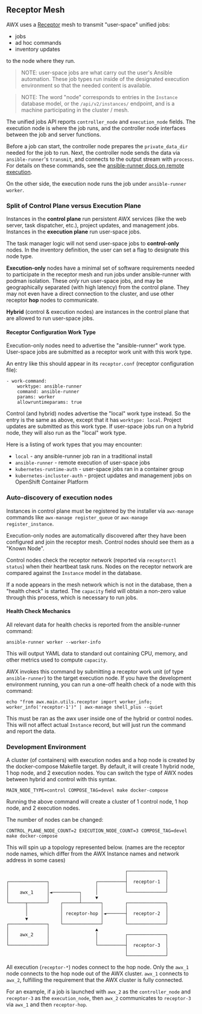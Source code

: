 ## Receptor Mesh

AWX uses a [Receptor](https://github.com/ansible/receptor) mesh to transmit "user-space" unified jobs:
 - jobs
 - ad hoc commands
 - inventory updates

to the node where they run.

> NOTE: user-space jobs are what carry out the user's Ansible automation. These job types run inside of the designated execution environment so that the needed content is available.

> NOTE: The word "node" corresponds to entries in the `Instance` database model, or the `/api/v2/instances/` endpoint, and is a machine participating in the cluster / mesh.

The unified jobs API reports `controller_node` and `execution_node` fields.
The execution node is where the job runs, and the controller node interfaces between the job and server functions.

Before a job can start, the controller node prepares the `private_data_dir` needed for the job to run.
Next, the controller node sends the data via `ansible-runner`'s `transmit`, and connects to the output stream with `process`.
For details on these commands, see the [ansible-runner docs on remote execution](https://ansible-runner.readthedocs.io/en/latest/remote_jobs.html).

On the other side, the execution node runs the job under `ansible-runner worker`.

### Split of Control Plane versus Execution Plane

Instances in the **control plane** run persistent AWX services (like the web server, task dispatcher, etc.), project updates, and management jobs. Instances in the **execution plane** run user-space jobs.

The task manager logic will not send user-space jobs to **control-only** nodes.
In the inventory definition, the user can set a flag to designate this node type.

**Execution-only** nodes have a minimal set of software requirements needed to participate in the receptor mesh and run jobs under ansible-runner with podman isolation.
These _only_ run user-space jobs, and may be geographically separated (with high latency) from the control plane.
They may not even have a direct connection to the cluster, and use other receptor **hop** nodes to communicate.

**Hybrid** (control & execution nodes) are instances in the control plane that are allowed to run user-space jobs.

#### Receptor Configuration Work Type

Execution-only nodes need to advertise the "ansible-runner" work type.
User-space jobs are submitted as a receptor work unit with this work type.

An entry like this should appear in its `receptor.conf` (receptor configuration file):

```
- work-command:
    worktype: ansible-runner
    command: ansible-runner
    params: worker
    allowruntimeparams: true
```

Control (and hybrid) nodes advertise the "local" work type instead.
So the entry is the same as above, except that it has `worktype: local`.
Project updates are submitted as this work type.
If user-space jobs run on a hybrid node, they will also run as the "local" work type.

Here is a listing of work types that you may encounter:

 - `local` - any ansible-runner job ran in a traditional install
 - `ansible-runner` - remote execution of user-space jobs
 - `kubernetes-runtime-auth` - user-space jobs ran in a container group
 - `kubernetes-incluster-auth` - project updates and management jobs on OpenShift Container Platform

### Auto-discovery of execution nodes

Instances in control plane must be registered by the installer via `awx-manage`
commands like `awx-manage register_queue` or `awx-manage register_instance`.

Execution-only nodes are automatically discovered after they have been configured and join the receptor mesh.
Control nodes should see them as a "Known Node".

Control nodes check the receptor network (reported via `receptorctl status`) when their heartbeat task runs.
Nodes on the receptor network are compared against the `Instance` model in the database.

If a node appears in the mesh network which is not in the database, then a "health check" is started.
The `capacity` field will obtain a non-zero value through this process, which is necessary to run jobs.

#### Health Check Mechanics

All relevant data for health checks is reported from the ansible-runner command:

```
ansible-runner worker --worker-info
```

This will output YAML data to standard out containing CPU, memory, and other metrics used to compute `capacity`.

AWX invokes this command by submitting a receptor work unit (of type `ansible-runner`) to the target execution node.
If you have the development environment running, you can run a one-off health check of a node with this command:

```
echo "from awx.main.utils.receptor import worker_info; worker_info('receptor-1')" | awx-manage shell_plus --quiet
```

This must be ran as the awx user inside one of the hybrid or control nodes.
This will not affect actual `Instance` record, but will just run the command and report the data.

### Development Environment

A cluster (of containers) with execution nodes and a hop node is created by the docker-compose Makefile target.
By default, it will create 1 hybrid node, 1 hop node, and 2 execution nodes.
You can switch the type of AWX nodes between hybrid and control with this syntax.

```
MAIN_NODE_TYPE=control COMPOSE_TAG=devel make docker-compose
```

Running the above command will create a cluster of 1 control node, 1 hop node, and 2 execution nodes.


The number of nodes can be changed:

```
CONTROL_PLANE_NODE_COUNT=2 EXECUTION_NODE_COUNT=3 COMPOSE_TAG=devel make docker-compose
```

This will spin up a topology represented below.
(names are the receptor node names, which differ from the AWX Instance names and network address in some cases)

```
                                            ┌──────────────┐
                                            │              │
┌──────────────┐                 ┌──────────┤  receptor-1  │
│              │                 │          │              │
│    awx_1     │◄──────────┐     │          └──────────────┘
│              │           │     ▼
└──────┬───────┘    ┌──────┴───────┐        ┌──────────────┐
       │            │              │        │              │
       │            │ receptor-hop │◄───────┤  receptor-2  │
       ▼            │              │        │              │
┌──────────────┐    └──────────────┘        └──────────────┘
│              │                 ▲
│    awx_2     │                 │          ┌──────────────┐
│              │                 │          │              │
└──────────────┘                 └──────────┤  receptor-3  │
                                            │              │
                                            └──────────────┘
```

All execution (`receptor-*`) nodes connect to the hop node.
Only the `awx_1` node connects to the hop node out of the AWX cluster.
`awx_1` connects to `awx_2`, fulfilling the requirement that the AWX cluster is fully connected.

For an example, if a job is launched with `awx_2` as the `controller_node` and `receptor-3` as the `execution_node`,
then `awx_2` communicates to `receptor-3` via `awx_1` and then `receptor-hop`.
